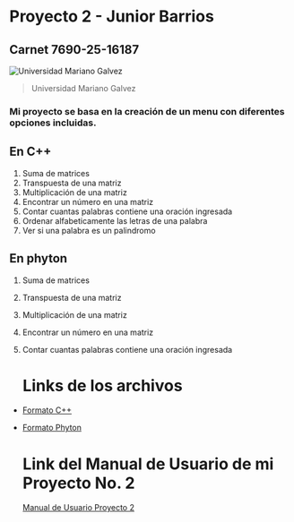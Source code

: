 # Proyecto 2 - Junior Barrios
## Carnet 7690-25-16187

![Universidad Mariano Galvez](https://aprende.guatemala.com/wp-content/uploads/2016/09/guatemala-universidadmarianogalvez.jpg)
> Universidad Mariano Galvez

### Mi proyecto se basa en la creación de un menu con diferentes opciones incluidas.
## En C++
1. Suma de matrices
2. Transpuesta de una matriz
3. Multiplicación de una matriz
4. Encontrar un número en una matriz
5. Contar cuantas palabras contiene una oración ingresada
6. Ordenar alfabeticamente las letras de una palabra
7. Ver si una palabra es un palindromo

## En phyton
1. Suma de matrices
2. Transpuesta de una matriz
3. Multiplicación de una matriz
4. Encontrar un número en una matriz
5. Contar cuantas palabras contiene una oración ingresada

   # Links de los archivos
- [Formato C++](https://github.com/Jbarrios123456/Proyecto2-JuniorBarrios/blob/main/proyecto2.cpp)
- [Formato Phyton](https://github.com/Jbarrios123456/Proyecto2-JuniorBarrios/blob/main/proyecto2py.py)

  # Link del Manual de Usuario de mi Proyecto No. 2
  [Manual de Usuario Proyecto 2](https://github.com/Jbarrios123456/Manual-Usuario-P2/blob/main/README.md)
  

   
